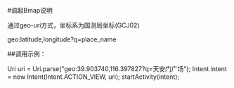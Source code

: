 #调起Bmap说明

通过geo-uri方式，坐标系为国测局坐标(GCJ02)

geo:latitude,longitude?q=place_name


##调用示例：

Uri uri = Uri.parse("geo:39.903740,116.397827?q=天安门广场");
Intent intent = new Intent(Intent.ACTION_VIEW, uri);
startActivity(intent);